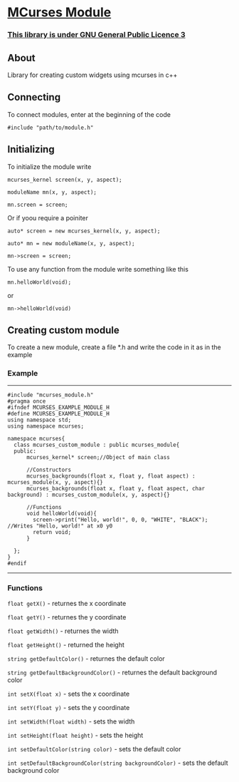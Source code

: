 # [MCurses Module](https://github.com/mrybs/mcurses/blob/main/mcurses_module.h)
### [This library is under GNU General Public Licence 3](https://github.com/mrybs/mcurses/blob/main/LICENSE)
## About
Library for creating custom widgets using mcurses in c++

## Connecting
To connect modules, enter at the beginning of the code

`#include "path/to/module.h"`

## Initializing
To initialize the module write

`mcurses_kernel screen(x, y, aspect);`

`moduleName mn(x, y, aspect);`

`mn.screen = screen;`

Or if yoou require a poiniter

`auto* screen = new mcurses_kernel(x, y, aspect);`

`auto* mn = new moduleName(x, y, aspect);`

`mn->screen = screen;`

To use any function from the module write something like this

`mn.helloWorld(void);`

or

`mn->helloWorld(void)`

## Creating custom module
To create a new module, create a file *.h and write the code in it as in the example
### Example
***
    #include "mcurses_module.h"
    #pragma once
    #ifndef MCURSES_EXAMPLE_MODULE_H
    #define MCURSES_EXAMPLE_MODULE_H
    using namespace std;
    using namespace mcurses;

    namespace mcurses{
      class mcurses_custom_module : public mcurses_module{
      public:
          mcurses_kernel* screen;//Object of main class
          
          //Constructors
          mcurses_backgrounds(float x, float y, float aspect) : mcurses_module(x, y, aspect){}
          mcurses_backgrounds(float x, float y, float aspect, char background) : mcurses_custom_module(x, y, aspect){}
          
          //Functions
          void helloWorld(void){
            screen->print("Hello, world!", 0, 0, "WHITE", "BLACK"); //Writes "Hello, world!" at x0 y0
            return void;
          }

      };
    }
    #endif
***

### Functions
`float getX()` - returnes the x coordinate

`float getY()` - returnes the y coordinate

`float getWidth()` - returnes the width

`float getHeight()` - returned the height

`string getDefaultColor()` - returnes the default color

`string getDefaultBackgroundColor()` - returnes the default background
color

`int setX(float x)` - sets the x coordinate

`int setY(float y)` - sets the y coordinate

`int setWidth(float width)` - sets the width

`int setHeight(float height)` - sets the height

`int setDefaultColor(string color)` - sets the default color

`int setDefaultBackgroundColor(string backgroundColor)` - sets the
default background color
